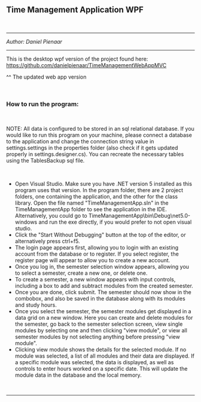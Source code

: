 ## Time Management Application WPF

<br>

***

_Author: Daniel Pienaar_

***

This is the desktop wpf version of the project found here:
https://github.com/danielpienaar/TimeManagementWebAppMVC

^^ The updated web app version

<br>

### How to run the program:

<br>

NOTE: All data is configured to be stored in an sql relational database. If you would like to run this program on your machine, please connect a database to the application and change the connection string value in settings.settings in the properties folder (also check if it gets updated properly in settings.designer.cs). You can recreate the necessary tables using the TablesBackup sql file.

<br>

* Open Visual Studio. Make sure you have .NET version 5 installed as this program uses that version. In the program folder, there are 2 project folders, one containing the application, and the other for the class library. Open the file named "TimeManagementApp.sln" in the TimeManagementApp folder to see the application in the IDE. Alternatively, you could go to TimeManagementApp\bin\Debug\net5.0-windows and run the exe directly, if you would prefer to not open visual studio.
* Click the "Start Without Debugging" button at the top of the editor, or alternatively press ctrl+f5.
* The login page appears first, allowing you to login with an existing account from the database or to register. If you select register, the register page will appear to allow you to create a new account.
* Once you log in, the semester selection window appears, allowing you to select a semester, create a new one, or delete one.
* To create a semester, a new window appears with input controls, including a box to add and subtract modules from the created semester.
* Once you are done, click submit. The semester should now show in the combobox, and also be saved in the database along with its modules and study hours.
* Once you select the semester, the semester modules get displayed in a data grid on a new window. Here you can create and delete modules for the semester, go back to the semester selection screen, view single modules by selecting one and then clicking "view module", or view all semester modules by not selecting anything before pressing "view module".
* Clicking view module shows the details for the selected module. If no module was selected, a list of all modules and their data are displayed. If a specific module was selected, the data is displayed, as well as controls to enter hours worked on a specific date. This will update the module data in the database and the local memory.

<br>

***
